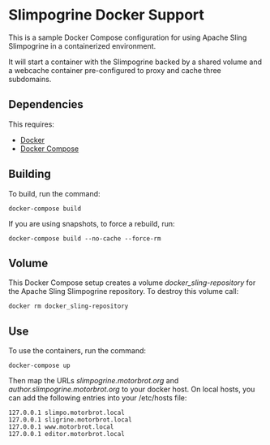 # Slimpogrine Docker Support

This is a sample Docker Compose configuration for using Apache Sling Slimpogrine in a containerized environment.

It will start a container with the Slimpogrine backed by a shared volume and a webcache container pre-configured to proxy and cache three subdomains.

## Dependencies

This requires:

- [Docker](https://docs.docker.com/install/)
- [Docker Compose](https://docs.docker.com/compose/install/)

## Building

To build, run the command:

`docker-compose build`

If you are using snapshots, to force a rebuild, run:

`docker-compose build --no-cache --force-rm`

## Volume

This Docker Compose setup creates a volume _docker_sling-repository_ for the Apache Sling Slimpogrine repository. To destroy this volume call:

`docker rm docker_sling-repository`

## Use

To use the containers, run the command:

`docker-compose up`

Then map the URLs *slimpogrine.motorbrot.org* and *author.slimpogrine.motorbrot.org* to your docker host. On local hosts, you can add the following entries into your /etc/hosts file:

    127.0.0.1 slimpo.motorbrot.local
    127.0.0.1 sligrine.motorbrot.local
    127.0.0.1 www.motorbrot.local
    127.0.0.1 editor.motorbrot.local


